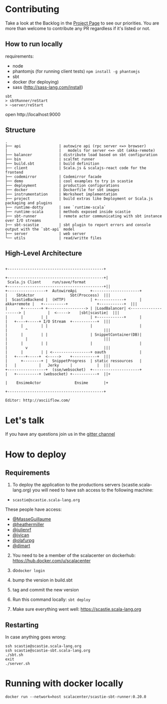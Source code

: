 # Contributing

Take a look at the Backlog in the [Project Page](https://github.com/scalacenter/scastie/projects/1) to see our priorities.
You are more than welcome to contribute any PR regardless if it's listed or not.

## How to run locally

requirements: 

* node
* phantomjs (for running client tests) ```npm install -g phantomjs```
* sbt
* docker (for deploying)
* sass (http://sass-lang.com/install)

```
sbt
> sbtRunner/reStart
> ~server/reStart
```

open http://localhost:9000

## Structure

```
.
├── api                 | autowire api (rpc server <=> browser)
|                       |   models for server <=> sbt (akka-remote)
├── balancer            | distribute load based on sbt configuration
├── bin                 | scalfmt runner
├── build.sbt           | build definition
├── client              | Scala.js & scalajs-react code for the frontend 
├── codemirror          | Codemirror facade
├── demo                | cool examples to try in scastie
├── deployment          | production configurations
├── docker              | Dockerfile for sbt images
├── instrumentation     | Worksheet implementation
├── project             | build extras like Deployment or Scala.js packaging and plugins
├── runtime-dotty       | see `runtime-scala`
├── runtime-scala       | methods exposed inside scastie
├── sbt-runner          | remote actor communicating with sbt instance over I/O streams
├── sbt-scastie         | sbt plugin to report errors and console output with the `sbt-api` model 
├── server              | web server
└── utils               | read/writte files
```

## High-Level Architecture

```
                                                                            +-------------------------------------------+
                                                                           +-------------------------------------------+|
 Scala.js Client     run/save/format                                      +-------------------------------------------+||
+-----------------+  AutowireApi      +---------------------+             |    SbtActor                Sbt(Proccess)  |||
|  ScastieBackend |  (HTTP)           | +------------+      | akka+remote |   +----------+             +-----------+  |||
|      +--------+ +-----------------> | |LoadBalancer| <--------------------> |          |  <----->    |sbt|scastie|  |||
|      |        | |                   | +------------+      |             |   +----+-----+ I/O Stream  +-----------+  |||
|      |        | |                   |                     |             |        ^                                  |||
|      |        | |                   | SnippetContainer(DB)|             |        |                                  |||
|      |        | |                   |                     |             |        v                                  |||
|      |        | | <-----------------+ oauth               |             |   +----+-----+  <----->    +-----------+  |||
|      +--------+ |  SnippetProgress  | static ressources   |             |   |          |   Jerky     |           |  |||
+-----------------+  (sse/websocket)  +---------------------+             |   +----------+ (websocket) +-----------+  ||+
                                                                          |    EnsimeActor               Ensime       |+
                                                                          +-------------------------------------------+

Editor: http://asciiflow.com/
```

# Let's talk

If you have any questions join us in the [gitter channel](https://gitter.im/scalacenter/scastie)

# How to deploy

## Requirements

1. To deploy the application to the productions servers (scastie.scala-lang.org) you will need to have ssh access to the following machine:

* `scastie@scastie.scala-lang.org`

These people have access:

* [@MasseGuillaume](https://github.com/MasseGuillaume)
* [@heathermiller](https://github.com/heathermiller)
* [@julienrf](https://github.com/julienrf)
* [@jvican](https://github.com/jvican)
* [@olafurpg](https://github.com/olafurpg)
* [@dimart](https://github.com/dimart)

2. You need to be a member of the scalacenter on dockerhub: https://hub.docker.com/u/scalacenter 

3. do`docker login`

4. bump the version in build.sbt

5. tag and commit the new version

6. Run this command locally: `sbt deploy`

7. Make sure everything went well: https://scastie.scala-lang.org

## Restarting

In case anything goes wrong:

```
ssh scastie@scastie.scala-lang.org
ssh scastie@scastie-sbt.scala-lang.org
./sbt.sh
exit
./server.sh
```

# Running with docker locally

`docker run --network=host scalacenter/scastie-sbt-runner:0.20.0`
